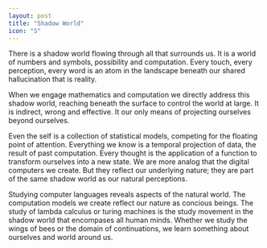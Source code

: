```yaml
---
layout: post
title: "Shadow World"
icon: "S"
---
```

There is a shadow world flowing through all that surrounds us. It is a
world of numbers and symbols, possibility and computation.  Every
touch, every perception, every word is an atom in the landscape
beneath our shared hallucination that is reality.

When we engage mathematics and computation we directly address this
shadow world, reaching beneath the surface to control the world at
large. It is indirect, wrong and effective. It our only means of
projecting ourselves beyond ourselves.

Even the self is a collection of statistical models, competing for the
floating point of attention. Everything we know is a temporal
projection of data, the result of past computation. Every thought is
the application of a function to transform ourselves into a new
state. We are more analog that the digital computers we create. But
they reflect our underlying nature; they are part of the same shadow
world as our natural perceptions.

Studying computer languages reveals aspects of the natural world. The
computation models we create reflect our nature as concious
beings. The study of lambda calculus or turing machines is the study
movement in the shadow world that encompases all human minds. Whether
we study the wings of bees or the domain of continuations, we learn
something about ourselves and world around us.
